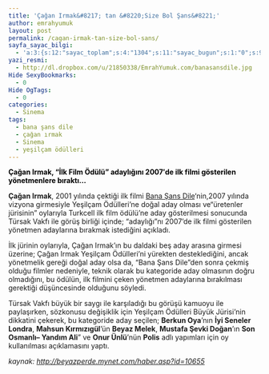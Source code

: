 ```yaml
---
title: 'Çağan Irmak&#8217; tan &#8220;Size Bol Şans&#8221;'
author: emrahyumuk
layout: post
permalink: /cagan-irmak-tan-size-bol-sans/
sayfa_sayac_bilgi:
  - 'a:3:{s:12:"sayac_toplam";s:4:"1304";s:11:"sayac_bugun";s:1:"0";s:9:"son_okuma";s:10:"1363149296";}'
yazi_resmi:
  - http://dl.dropbox.com/u/21850338/EmrahYumuk.com/banasansdile.jpg
Hide SexyBookmarks:
  - 0
Hide OgTags:
  - 0
categories:
  - Sinema
tags:
  - bana şans dile
  - çağan ırmak
  - Sinema
  - yeşilçam ödülleri
---
```

<span style="font-weight: bold; color: #000000;">Çağan Irmak, “İlk Film Ödülü” adaylığını 2007′de ilk filmi gösterilen yönetmenlere bıraktı&#8230;</span>

**Çağan Irmak**, 2001 yılında çektiği ilk filmi <a href="http://beyazperde.mynet.com/film.asp?id=1473&kat=arama" target="_blank">Bana Şans Dile</a>&#8216;nin,2007 yılında vizyona girmesiyle Yeşilçam Ödülleri’ne doğal aday olması ve“üretenler jürisinin” oylarıyla Turkcell ilk film ödülü’ne aday gösterilmesi sonucunda Türsak Vakfı ile görüş birliği içinde; “adaylığı”nı 2007’de ilk filmi gösterilen yönetmen adaylarına bırakmak istediğini açıkladı.

<!--more-->

İlk jürinin oylarıyla, Çağan Irmak’ın bu daldaki beş aday arasına girmesi üzerine; Çağan Irmak Yeşilçam Ödülleri’ni yürekten desteklediğini, ancak yönetmelik gereği doğal aday olsa da, “Bana Şans Dile”den sonra çekmiş olduğu filmler nedeniyle, teknik olarak bu kategoride aday olmasının doğru olmadığını, bu ödülün, ilk filmini çeken yönetmen adaylarına bırakılması gerektiği düşüncesinde olduğunu söyledi.

Türsak Vakfı büyük bir saygı ile karşıladığı bu görüşü kamuoyu ile paylaşırken, sözkonusu değişiklik için Yeşilçam Ödülleri Büyük Jürisi’nin dikkatini çekerek, bu kategoride aday seçilen; **Berkun Oya**’nın **İyi Seneler Londra**, **Mahsun Kırmızıgül**’ün **Beyaz Melek**, **Mustafa Şevki Doğan**’ın **Son Osmanlı– Yandım Ali**” ve **Onur Ünlü**’nün **Polis** adlı yapımları için oy kullanılması açıklamasını yaptı.

<address>
  kaynak: <a href="http://beyazperde.mynet.com/haber.asp?id=10655" target="_blank">http://beyazperde.mynet.com/haber.asp?id=10655 </a>
</address>